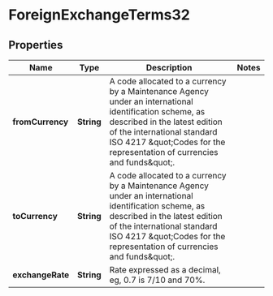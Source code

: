 
# ForeignExchangeTerms32

## Properties
Name | Type | Description | Notes
------------ | ------------- | ------------- | -------------
**fromCurrency** | **String** | A code allocated to a currency by a Maintenance Agency under an international identification scheme, as described in the latest edition of the international standard ISO 4217 \&quot;Codes for the representation of currencies and funds\&quot;. | 
**toCurrency** | **String** | A code allocated to a currency by a Maintenance Agency under an international identification scheme, as described in the latest edition of the international standard ISO 4217 \&quot;Codes for the representation of currencies and funds\&quot;. | 
**exchangeRate** | **String** | Rate expressed as a decimal, eg, 0.7 is 7/10 and 70%. | 



